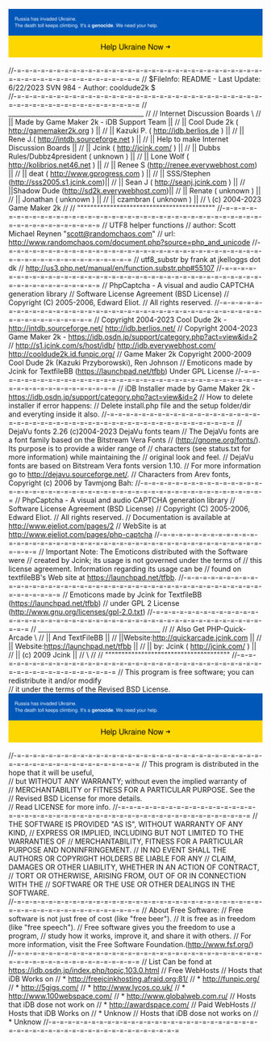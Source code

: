 [![Stand With Ukraine](https://raw.githubusercontent.com/vshymanskyy/StandWithUkraine/main/banner2-direct.svg)](https://stand-with-ukraine.pp.ua)

//-=-=-=-=-=-=-=-=-=-=-=-=-=-=-=-=-=-=-=-=-=-=-=-=-=-=-=-=-=-=-=-=-=-=-=-=-=-=-=-=-=-=-=-=-=-=-=-=
//        $FileInfo: README - Last Update: 6/22/2023 SVN 984 - Author: cooldude2k $          
//-=-=-=-=-=-=-=-=-=-=-=-=-=-=-=-=-=-=-=-=-=-=-=-=-=-=-=-=-=-=-=-=-=-=-=-=-=-=-=-=-=-=-=-=-=-=-=-=
//                       __________________________________________
//                      //        Internet Discussion Boards      \\
//                     || Made by Game Maker 2k - iDB Support Team ||
//                     ||  Cool Dude 2k ( http://gamemaker2k.org ) ||
//                     ||    Kazuki P. ( http://idb.berlios.de )   ||
//                     ||  Rene J.( http://intdb.sourceforge.net ) ||
//                     ||  Help to make Internet Discussion Boards ||
//                     ||         Jcink ( http://jcink.com/ )      ||
//                     ||  Dubbs Rules/Dubbz4president ( unknown ) ||
//                     || Lone Wolf ( http://kolibrios.net46.net ) ||
//                     ||  Renee S (http://renee.everywebhost.com) ||
//                     ||      deat ( http://www.gprogress.com )   ||
//                     || SSS/Stephen (http://sss2005.s1.jcink.com)||
//                     ||      Sean J ( http://seanj.jcink.com )   ||
//                     ||Shadow Dude (http://sd2k.everywebhost.com)||
//                     ||              Renate ( unknown )          ||
//                     ||             Jonathan ( unknown )         ||
//                     ||             czambran ( unknown )         ||
//                      \\       (c) 2004-2023 Game Maker 2k      //
//                       """"""""""""""""""""""""""""""""""""""""""
//-=-=-=-=-=-=-=-=-=-=-=-=-=-=-=-=-=-=-=-=-=-=-=-=-=-=-=-=-=-=-=-=-=-=-=-=-=-=-=-=-=-=-=-=-=-=-=-=
// UTF8 helper functions
// author: Scott Michael Reynen "scott@randomchaos.com"
// url: http://www.randomchaos.com/document.php?source=php_and_unicode
//-=-=-=-=-=-=-=-=-=-=-=-=-=-=-=-=-=-=-=-=-=-=-=-=-=-=-=-=-=-=-=-=-=-=-=-=-=-=-=-=-=-=-=-=-=-=-=-=
// utf8_substr by frank at jkelloggs dot dk
// http://us3.php.net/manual/en/function.substr.php#55107
//-=-=-=-=-=-=-=-=-=-=-=-=-=-=-=-=-=-=-=-=-=-=-=-=-=-=-=-=-=-=-=-=-=-=-=-=-=-=-=-=-=-=-=-=-=-=-=-=
// PhpCaptcha - A visual and audio CAPTCHA generation library
// Software License Agreement (BSD License)
// Copyright (C) 2005-2006, Edward Eliot.
// All rights reserved.
//-=-=-=-=-=-=-=-=-=-=-=-=-=-=-=-=-=-=-=-=-=-=-=-=-=-=-=-=-=-=-=-=-=-=-=-=-=-=-=-=-=-=-=-=-=-=-=-=
// Copyright 2004-2023 Cool Dude 2k - http://intdb.sourceforge.net/ http://idb.berlios.net/
// Copyright 2004-2023 Game Maker 2k - https://idb.osdn.jp/support/category.php?act=view&id=2 
// http://s1.jcink.com/s/host/idb/  http://idb.everywebhost.com/  http://cooldude2k.id.funpic.org/
//  	        Game Maker 2k Copyright 2000-2009 Cool Dude 2k (Kazuki Przyborowski), Ren Johnson
// Emoticons made by Jcink for TextfileBB (https://launchpad.net/tfbb) Under GPL License
//-=-=-=-=-=-=-=-=-=-=-=-=-=-=-=-=-=-=-=-=-=-=-=-=-=-=-=-=-=-=-=-=-=-=-=-=-=-=-=-=-=-=-=-=-=-=-=-=
// iDB Installer made by Game Maker 2k - https://idb.osdn.jp/support/category.php?act=view&id=2
// How to delete installer if error happens:
// Delete install.php file and the setup folder/dir and everyting inside it also.
//-=-=-=-=-=-=-=-=-=-=-=-=-=-=-=-=-=-=-=-=-=-=-=-=-=-=-=-=-=-=-=-=-=-=-=-=-=-=-=-=-=-=-=-=-=-=-=-=
// DejaVu fonts 2.26 (c)2004-2023 DejaVu fonts team
// The DejaVu fonts are a font family based on the Bitstream Vera Fonts
// (http://gnome.org/fonts/). Its purpose is to provide a wider range of
// characters (see status.txt for more information) while maintaining the
// original look and feel.
// DejaVu fonts are based on Bitstream Vera fonts version 1.10.
// For more information go to http://dejavu.sourceforge.net/.
// Characters from Arev fonts, Copyright (c) 2006 by Tavmjong Bah:
//-=-=-=-=-=-=-=-=-=-=-=-=-=-=-=-=-=-=-=-=-=-=-=-=-=-=-=-=-=-=-=-=-=-=-=-=-=-=-=-=-=-=-=-=-=-=-=-=
// PhpCaptcha - A visual and audio CAPTCHA generation library
// Software License Agreement (BSD License)
// Copyright (C) 2005-2006, Edward Eliot.
// All rights reserved.
// Documentation is available at http://www.ejeliot.com/pages/2
// WebSite is at http://www.ejeliot.com/pages/php-captcha
//-=-=-=-=-=-=-=-=-=-=-=-=-=-=-=-=-=-=-=-=-=-=-=-=-=-=-=-=-=-=-=-=-=-=-=-=-=-=-=-=-=-=-=-=-=-=-=-=
// Important Note: The Emoticons distributed with the Software were
// created by Jcink; its usage is not governed under the terms of
// this license agreement. Information regarding its usage can be
// found on textfileBB's Web site at https://launchpad.net/tfbb.
//-=-=-=-=-=-=-=-=-=-=-=-=-=-=-=-=-=-=-=-=-=-=-=-=-=-=-=-=-=-=-=-=-=-=-=-=-=-=-=-=-=-=-=-=-=-=-=-=
// Emoticons made by Jcink for TextfileBB (https://launchpad.net/tfbb) 
// under GPL 2 License (http://www.gnu.org/licenses/gpl-2.0.txt)
//-=-=-=-=-=-=-=-=-=-=-=-=-=-=-=-=-=-=-=-=-=-=-=-=-=-=-=-=-=-=-=-=-=-=-=-=-=-=-=-=-=-=-=-=-=-=-=-=
//                         ______________________________________
//                        //     Also Get PHP-Quick-Arcade      \\
//                        ||          And TextFileBB             ||
//                        ||Website:http://quickarcade.jcink.com ||
//                        || Website:https://launchpad.net/tfbb  ||
//                        ||   by: Jcink ( http://jcink.com/ )   ||
//                        ||         (c) 2009 Jcink              ||
//                        \\                                    //
//                         """"""""""""""""""""""""""""""""""""""
//-=-=-=-=-=-=-=-=-=-=-=-=-=-=-=-=-=-=-=-=-=-=-=-=-=-=-=-=-=-=-=-=-=-=-=-=-=-=-=-=-=-=-=-=-=-=-=-=
// This program is free software; you can redistribute it and/or modify           
// it under the terms of the Revised BSD License.                                        
[![Stand With Ukraine](https://raw.githubusercontent.com/vshymanskyy/StandWithUkraine/main/banner2-direct.svg)](https://stand-with-ukraine.pp.ua)

//-=-=-=-=-=-=-=-=-=-=-=-=-=-=-=-=-=-=-=-=-=-=-=-=-=-=-=-=-=-=-=-=-=-=-=-=-=-=-=-=-=-=-=-=-=-=-=-=
// This program is distributed in the hope that it will be useful,                    
// but WITHOUT ANY WARRANTY; without even the implied warranty of         
// MERCHANTABILITY or FITNESS FOR A PARTICULAR PURPOSE.  See the         
// Revised BSD License for more details.                                              
// Read LICENSE for more info.
//-=-=-=-=-=-=-=-=-=-=-=-=-=-=-=-=-=-=-=-=-=-=-=-=-=-=-=-=-=-=-=-=-=-=-=-=-=-=-=-=-=-=-=-=-=-=-=-=
// THE SOFTWARE IS PROVIDED "AS IS", WITHOUT WARRANTY OF ANY KIND,
// EXPRESS OR IMPLIED, INCLUDING BUT NOT LIMITED TO THE WARRANTIES OF
// MERCHANTABILITY, FITNESS FOR A PARTICULAR PURPOSE AND NONINFRINGEMENT.
// IN NO EVENT SHALL THE AUTHORS OR COPYRIGHT HOLDERS BE LIABLE FOR ANY
// CLAIM, DAMAGES OR OTHER LIABILITY, WHETHER IN AN ACTION OF CONTRACT,
// TORT OR OTHERWISE, ARISING FROM, OUT OF OR IN CONNECTION WITH THE
// SOFTWARE OR THE USE OR OTHER DEALINGS IN THE SOFTWARE.     
//-=-=-=-=-=-=-=-=-=-=-=-=-=-=-=-=-=-=-=-=-=-=-=-=-=-=-=-=-=-=-=-=-=-=-=-=-=-=-=-=-=-=-=-=-=-=-=-=
//                                  About Free Software: 
// Free software is not just free of cost (like "free beer").
// It is free as in freedom (like "free speech").
// Free software gives you the freedom to use a program,
// study how it works, improve it, and share it with others.
// For more information, visit the Free Software Foundation.(http://www.fsf.org/)
//-=-=-=-=-=-=-=-=-=-=-=-=-=-=-=-=-=-=-=-=-=-=-=-=-=-=-=-=-=-=-=-=-=-=-=-=-=-=-=-=-=-=-=-=-=-=-=-=
// List Can be fond at https://idb.osdn.jp/index.php/topic,103.0.html
// Free WebHosts
// Hosts that iDB Works on
//     * http://freejcinkhosting.afraid.org:81/
//     * http://funpic.org/
//     * http://5gigs.com/
//     * http://www.lycos.co.uk/
//     * http://www.100webspace.com/
//     * http://www.globalweb.com.ru/ 
// Hosts that iDB dose not work on
//     * http://awardspace.com/
// Paid WebHosts
// Hosts that iDB Works on
//     * Unknow
// Hosts that iDB dose not works on
//     * Unknow
//-=-=-=-=-=-=-=-=-=-=-=-=-=-=-=-=-=-=-=-=-=-=-=-=-=-=-=-=-=-=-=-=-=-=-=-=-=-=-=-=-=-=-=-=-=-=-=-=
